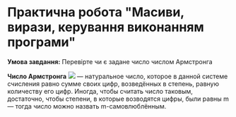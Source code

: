 # Практична робота "Масиви, вирази, керування виконанням програми"

**Умова завдання:** Перевірте чи є задане число числом Армстронга

**Число Армстронга** ![](https://latex.codecogs.com/svg.latex?n=\sum_{i=1}^{k}{d_{i}b^{i-1}})  — натуральное число, которое в данной системе счисления равно сумме своих цифр, возведённых в степень, равную количеству его цифр. Иногда, чтобы считать число таковым, достаточно, чтобы степени, в которые возводятся цифры, были равны m — тогда число можно назвать m-самовлюблённым.
